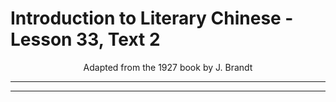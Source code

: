 # Introduction to Literary Chinese - Lesson 33, Text 2

<center>Adapted from the 1927 book by J. Brandt</center>

---

---
